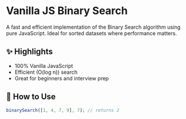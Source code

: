 # Vanilla JS Binary Search

A fast and efficient implementation of the Binary Search algorithm using pure JavaScript. Ideal for sorted datasets where performance matters.

## ✨ Highlights
- 100% Vanilla JavaScript
- Efficient (O(log n)) search
- Great for beginners and interview prep

## 🔧 How to Use
```js
binarySearch([1, 4, 7, 9], 7); // returns 2
